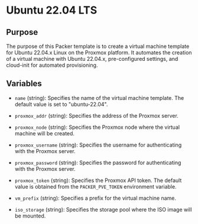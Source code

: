 # Ubuntu 22.04 LTS

## Purpose
The purpose of this Packer template is to create a virtual machine template for Ubuntu 22.04.x Linux on the Proxmox platform. It automates the creation of a virtual machine with Ubuntu 22.04.x, pre-configured settings, and cloud-init for automated provisioning.

## Variables

- `name` (string): Specifies the name of the virtual machine template. The default value is set to "ubuntu-22.04".

- `proxmox_addr` (string): Specifies the address of the Proxmox server.

- `proxmox_node` (string): Specifies the Proxmox node where the virtual machine will be created.

- `proxmox_username` (string): Specifies the username for authenticating with the Proxmox server.

- `proxmox_password` (string): Specifies the password for authenticating with the Proxmox server.

- `proxmox_token` (string): Specifies the Proxmox API token. The default value is obtained from the `PACKER_PVE_TOKEN` environment variable.

- `vm_prefix` (string): Specifies a prefix for the virtual machine name.

- `iso_storage` (string): Specifies the storage pool where the ISO image will be mounted.
